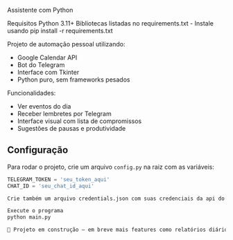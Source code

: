 Assistente com Python

Requisitos
Python 3.11+
Bibliotecas listadas no requirements.txt - Instale usando pip install -r requirements.txt

Projeto de automação pessoal utilizando:

- Google Calendar API
- Bot do Telegram
- Interface com Tkinter
- Python puro, sem frameworks pesados

Funcionalidades:
- Ver eventos do dia
- Receber lembretes por Telegram
- Interface visual com lista de compromissos
- Sugestões de pausas e produtividade

## Configuração
Para rodar o projeto, crie um arquivo `config.py` na raiz com as variáveis:

```python
TELEGRAM_TOKEN = 'seu_token_aqui'
CHAT_ID = 'seu_chat_id_aqui'

Crie também um arquivo credentials.json com suas credenciais da api do Google Calendar e apenas cole.

Execute o programa
python main.py

🔧 Projeto em construção — em breve mais features como relatórios diários e análise de tempo.

